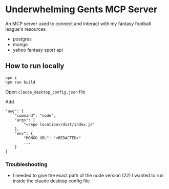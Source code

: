 # Underwhelming Gents MCP Server 

An MCP server used to connect and interact with my fantasy football league's resources

- postgres
- mongo
- yahoo fantasy sport api

## How to run locally
```
npm i
npm run build
```

Open `claude_desktop_config.json` file


Add
```
"uwg": {
    "command": "node",
    "args": [
        "<repo location>/dist/index.js"
    ],
    "env": {
        "MONGO_URL": "<REDACTED>"
        ...
    }
}
```

### Troubleshooting
- I needed to give the exact path of the node version (22) I wanted to run inside the claude desktop config file